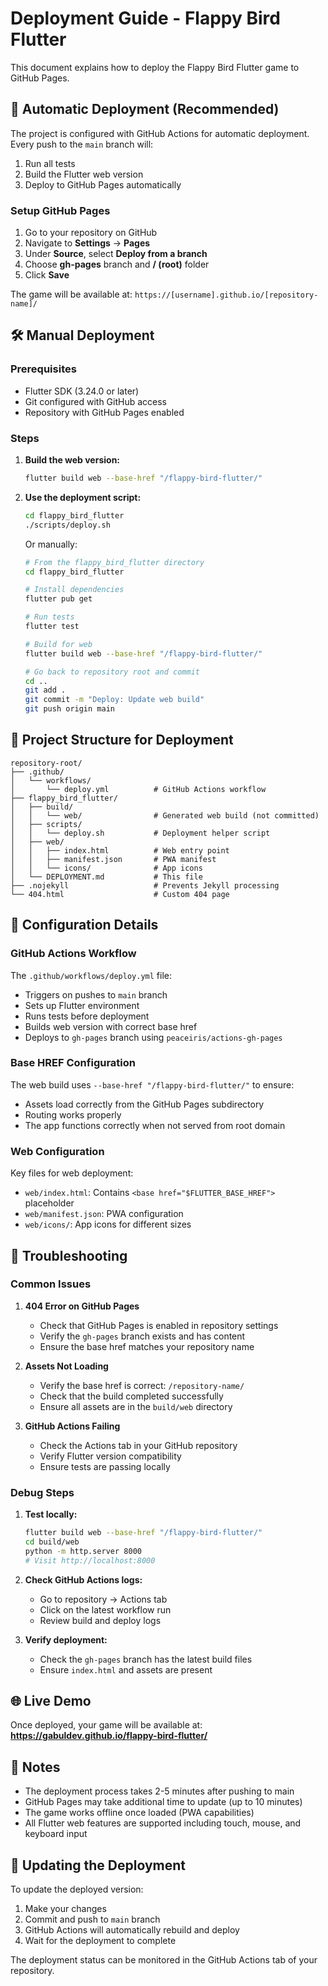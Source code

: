 # Deployment Guide - Flappy Bird Flutter

This document explains how to deploy the Flappy Bird Flutter game to GitHub Pages.

## 🚀 Automatic Deployment (Recommended)

The project is configured with GitHub Actions for automatic deployment. Every push to the `main` branch will:

1. Run all tests
2. Build the Flutter web version
3. Deploy to GitHub Pages automatically

### Setup GitHub Pages

1. Go to your repository on GitHub
2. Navigate to **Settings** → **Pages**
3. Under **Source**, select **Deploy from a branch**
4. Choose **gh-pages** branch and **/ (root)** folder
5. Click **Save**

The game will be available at: `https://[username].github.io/[repository-name]/`

## 🛠️ Manual Deployment

### Prerequisites

- Flutter SDK (3.24.0 or later)
- Git configured with GitHub access
- Repository with GitHub Pages enabled

### Steps

1. **Build the web version:**

   ```bash
   flutter build web --base-href "/flappy-bird-flutter/"
   ```

2. **Use the deployment script:**

   ```bash
   cd flappy_bird_flutter
   ./scripts/deploy.sh
   ```

   Or manually:

   ```bash
   # From the flappy_bird_flutter directory
   cd flappy_bird_flutter

   # Install dependencies
   flutter pub get

   # Run tests
   flutter test

   # Build for web
   flutter build web --base-href "/flappy-bird-flutter/"

   # Go back to repository root and commit
   cd ..
   git add .
   git commit -m "Deploy: Update web build"
   git push origin main
   ```

## 📁 Project Structure for Deployment

```
repository-root/
├── .github/
│   └── workflows/
│       └── deploy.yml          # GitHub Actions workflow
├── flappy_bird_flutter/
│   ├── build/
│   │   └── web/                # Generated web build (not committed)
│   ├── scripts/
│   │   └── deploy.sh           # Deployment helper script
│   ├── web/
│   │   ├── index.html          # Web entry point
│   │   ├── manifest.json       # PWA manifest
│   │   └── icons/              # App icons
│   └── DEPLOYMENT.md           # This file
├── .nojekyll                   # Prevents Jekyll processing
└── 404.html                    # Custom 404 page
```

## 🔧 Configuration Details

### GitHub Actions Workflow

The `.github/workflows/deploy.yml` file:

- Triggers on pushes to `main` branch
- Sets up Flutter environment
- Runs tests before deployment
- Builds web version with correct base href
- Deploys to `gh-pages` branch using `peaceiris/actions-gh-pages`

### Base HREF Configuration

The web build uses `--base-href "/flappy-bird-flutter/"` to ensure:

- Assets load correctly from the GitHub Pages subdirectory
- Routing works properly
- The app functions correctly when not served from root domain

### Web Configuration

Key files for web deployment:

- `web/index.html`: Contains `<base href="$FLUTTER_BASE_HREF">` placeholder
- `web/manifest.json`: PWA configuration
- `web/icons/`: App icons for different sizes

## 🐛 Troubleshooting

### Common Issues

1. **404 Error on GitHub Pages**

   - Check that GitHub Pages is enabled in repository settings
   - Verify the `gh-pages` branch exists and has content
   - Ensure the base href matches your repository name

2. **Assets Not Loading**

   - Verify the base href is correct: `/repository-name/`
   - Check that the build completed successfully
   - Ensure all assets are in the `build/web` directory

3. **GitHub Actions Failing**
   - Check the Actions tab in your GitHub repository
   - Verify Flutter version compatibility
   - Ensure tests are passing locally

### Debug Steps

1. **Test locally:**

   ```bash
   flutter build web --base-href "/flappy-bird-flutter/"
   cd build/web
   python -m http.server 8000
   # Visit http://localhost:8000
   ```

2. **Check GitHub Actions logs:**

   - Go to repository → Actions tab
   - Click on the latest workflow run
   - Review build and deploy logs

3. **Verify deployment:**
   - Check the `gh-pages` branch has the latest build files
   - Ensure `index.html` and assets are present

## 🌐 Live Demo

Once deployed, your game will be available at:
**https://gabuldev.github.io/flappy-bird-flutter/**

## 📝 Notes

- The deployment process takes 2-5 minutes after pushing to main
- GitHub Pages may take additional time to update (up to 10 minutes)
- The game works offline once loaded (PWA capabilities)
- All Flutter web features are supported including touch, mouse, and keyboard input

## 🔄 Updating the Deployment

To update the deployed version:

1. Make your changes
2. Commit and push to `main` branch
3. GitHub Actions will automatically rebuild and deploy
4. Wait for the deployment to complete

The deployment status can be monitored in the GitHub Actions tab of your repository.
